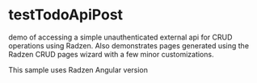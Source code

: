 # testTodoApiPost
demo of accessing a simple unauthenticated external api for CRUD operations using Radzen. 
Also demonstrates pages generated using the Radzen CRUD pages wizard with a few minor customizations.

This sample uses Radzen Angular version
